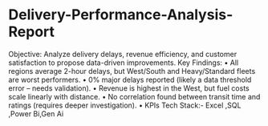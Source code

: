 # Delivery-Performance-Analysis-Report
Objective: Analyze delivery delays, revenue efficiency, and customer satisfaction to
propose data-driven improvements.
Key Findings:
• All regions average 2-hour delays, but West/South and Heavy/Standard
fleets are worst performers.
• 0% major delays reported (likely a data threshold error – needs validation).
• Revenue is highest in the West, but fuel costs scale linearly with distance.
• No correlation found between transit time and ratings (requires deeper
investigation).
• KPIs
Tech Stack:- Excel ,SQL ,Power Bi,Gen Ai
